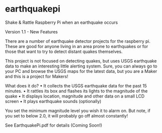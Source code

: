# earthquakepi
Shake &amp; Rattle Raspberry Pi when an earthquake occurs

Version 1.1 - New Features

There are a number of earthquake detector projects for the raspberry pi. These are good for anyone living in an area prone to earthquakes or for those that want to try to detect distant quakes themselves. 

This project is not focused on detecting quakes, but uses USGS earthquake data to make an interesting little alerting system.  Sure, you can always go to your PC and browse the USGS maps for the latest data, but you are a Maker and this is a project for Makers!


What does it do?
•	It collects the USGS earthquake data for the past 15 minutes. 
•	It rattles its box and flashes its lights to the magnitude of the quake
•	It displays location, magnitude and other data on a small LCD screen
•	It plays earthquake sounds (optionally)

You set the minimum magnitude level you wish it to alarm on. But note, if you set to below 2.0, it will probably go off almost constantly!


See EarthquakePi.pdf for details (Coming Soon!)

